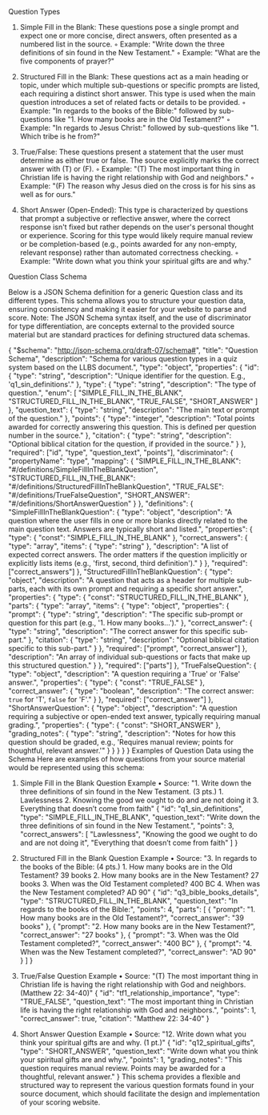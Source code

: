 Question Types

1. Simple Fill in the Blank: These questions pose a single prompt and expect one or more concise, direct answers, often presented as a numbered list in the source.
    ◦ Example: "Write down the three definitions of sin found in the New Testament."
    ◦ Example: "What are the five components of prayer?"

2. Structured Fill in the Blank: These questions act as a main heading or topic, under which multiple sub-questions or specific prompts are listed, each requiring a distinct short answer. This type is used when the main question introduces a set of related facts or details to be provided.
    ◦ Example: "In regards to the books of the Bible:" followed by sub-questions like "1. How many books are in the Old Testament?"
    ◦ Example: "In regards to Jesus Christ:" followed by sub-questions like "1. Which tribe is he from?"

3. True/False: These questions present a statement that the user must determine as either true or false. The source explicitly marks the correct answer with (T) or (F).
    ◦ Example: "(T) The most important thing in Christian life is having the right relationship with God and neighbors."
    ◦ Example: "(F) The reason why Jesus died on the cross is for his sins as well as for ours."

4. Short Answer (Open-Ended): This type is characterized by questions that prompt a subjective or reflective answer, where the correct response isn't fixed but rather depends on the user's personal thought or experience. Scoring for this type would likely require manual review or be completion-based (e.g., points awarded for any non-empty, relevant response) rather than automated correctness checking.
    ◦ Example: "Write down what you think your spiritual gifts are and why."

Question Class Schema

Below is a JSON Schema definition for a generic Question class and its different types. This schema allows you to structure your question data, ensuring consistency and making it easier for your website to parse and score.
Note: The JSON Schema syntax itself, and the use of discriminator for type differentiation, are concepts external to the provided source material but are standard practices for defining structured data schemas.

{
  "$schema": "http://json-schema.org/draft-07/schema#",
  "title": "Question Schema",
  "description": "Schema for various question types in a quiz system based on the LLBS document.",
  "type": "object",
  "properties": {
    "id": {
      "type": "string",
      "description": "Unique identifier for the question. E.g., 'q1_sin_definitions'."
    },
    "type": {
      "type": "string",
      "description": "The type of question.",
      "enum": [
        "SIMPLE_FILL_IN_THE_BLANK",
        "STRUCTURED_FILL_IN_THE_BLANK",
        "TRUE_FALSE",
        "SHORT_ANSWER"
      ]
    },
    "question_text": {
      "type": "string",
      "description": "The main text or prompt of the question."
    },
    "points": {
      "type": "integer",
      "description": "Total points awarded for correctly answering this question. This is defined per question number in the source."
    },
    "citation": {
      "type": "string",
      "description": "Optional biblical citation for the question, if provided in the source."
    }
  },
  "required": ["id", "type", "question_text", "points"],
  "discriminator": {
    "propertyName": "type",
    "mapping": {
      "SIMPLE_FILL_IN_THE_BLANK": "#/definitions/SimpleFillInTheBlankQuestion",
      "STRUCTURED_FILL_IN_THE_BLANK": "#/definitions/StructuredFillInTheBlankQuestion",
      "TRUE_FALSE": "#/definitions/TrueFalseQuestion",
      "SHORT_ANSWER": "#/definitions/ShortAnswerQuestion"
    }
  },
  "definitions": {
    "SimpleFillInTheBlankQuestion": {
      "type": "object",
      "description": "A question where the user fills in one or more blanks directly related to the main question text. Answers are typically short and listed.",
      "properties": {
        "type": { "const": "SIMPLE_FILL_IN_THE_BLANK" },
        "correct_answers": {
          "type": "array",
          "items": { "type": "string" },
          "description": "A list of expected correct answers. The order matters if the question implicitly or explicitly lists items (e.g., 'first, second, third definition')."
        }
      },
      "required": ["correct_answers"]
    },
    "StructuredFillInTheBlankQuestion": {
      "type": "object",
      "description": "A question that acts as a header for multiple sub-parts, each with its own prompt and requiring a specific short answer.",
      "properties": {
        "type": { "const": "STRUCTURED_FILL_IN_THE_BLANK" },
        "parts": {
          "type": "array",
          "items": {
            "type": "object",
            "properties": {
              "prompt": { "type": "string", "description": "The specific sub-prompt or question for this part (e.g., '1. How many books...')." },
              "correct_answer": { "type": "string", "description": "The correct answer for this specific sub-part." },
              "citation": { "type": "string", "description": "Optional biblical citation specific to this sub-part." }
            },
            "required": ["prompt", "correct_answer"]
          },
          "description": "An array of individual sub-questions or facts that make up this structured question."
        }
      },
      "required": ["parts"]
    },
    "TrueFalseQuestion": {
      "type": "object",
      "description": "A question requiring a 'True' or 'False' answer.",
      "properties": {
        "type": { "const": "TRUE_FALSE" },
        "correct_answer": {
          "type": "boolean",
          "description": "The correct answer: `true` for 'T', `false` for 'F'."
        }
      },
      "required": ["correct_answer"]
    },
    "ShortAnswerQuestion": {
      "type": "object",
      "description": "A question requiring a subjective or open-ended text answer, typically requiring manual grading.",
      "properties": {
        "type": { "const": "SHORT_ANSWER" },
        "grading_notes": {
          "type": "string",
          "description": "Notes for how this question should be graded, e.g., 'Requires manual review; points for thoughtful, relevant answer.'"
        }
      }
    }
  }
}
Examples of Question Data using the Schema
Here are examples of how questions from your source material would be represented using this schema:

1. Simple Fill in the Blank Question Example
• Source: "1. Write down the three definitions of sin found in the New Testament. (3 pts.) 1. Lawlessness 2. Knowing the good we ought to do and are not doing it 3. Everything that doesn’t come from faith"
{
  "id": "q1_sin_definitions",
  "type": "SIMPLE_FILL_IN_THE_BLANK",
  "question_text": "Write down the three definitions of sin found in the New Testament.",
  "points": 3,
  "correct_answers": [
    "Lawlessness",
    "Knowing the good we ought to do and are not doing it",
    "Everything that doesn’t come from faith"
  ]
}

2. Structured Fill in the Blank Question Example
• Source: "3. In regards to the books of the Bible: (4 pts.) 1. How many books are in the Old Testament? 39 books 2. How many books are in the New Testament? 27 books 3. When was the Old Testament completed? 400 BC 4. When was the New Testament completed? AD 90"
{
  "id": "q3_bible_books_details",
  "type": "STRUCTURED_FILL_IN_THE_BLANK",
  "question_text": "In regards to the books of the Bible:",
  "points": 4,
  "parts": [
    {
      "prompt": "1. How many books are in the Old Testament?",
      "correct_answer": "39 books"
    },
    {
      "prompt": "2. How many books are in the New Testament?",
      "correct_answer": "27 books"
    },
    {
      "prompt": "3. When was the Old Testament completed?",
      "correct_answer": "400 BC"
    },
    {
      "prompt": "4. When was the New Testament completed?",
      "correct_answer": "AD 90"
    }
  ]
}

3. True/False Question Example
• Source: "(T) The most important thing in Christian life is having the right relationship with God and neighbors. (Matthew 22: 34-40)"
{
  "id": "tf1_relationship_importance",
  "type": "TRUE_FALSE",
  "question_text": "The most important thing in Christian life is having the right relationship with God and neighbors.",
  "points": 1,
  "correct_answer": true,
  "citation": "Matthew 22: 34-40"
}
4. Short Answer Question Example
• Source: "12. Write down what you think your spiritual gifts are and why. (1 pt.)"
{
  "id": "q12_spiritual_gifts",
  "type": "SHORT_ANSWER",
  "question_text": "Write down what you think your spiritual gifts are and why.",
  "points": 1,
  "grading_notes": "This question requires manual review. Points may be awarded for a thoughtful, relevant answer."
}
This schema provides a flexible and structured way to represent the various question formats found in your source document, which should facilitate the design and implementation of your scoring website.